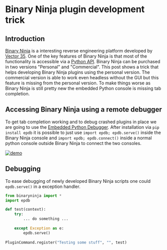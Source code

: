 # Binary Ninja plugin development trick

## Introduction

[Binary Ninja](https://binary.ninja) is a interesting reverse engineering platform developed by [Vector 35](https://vector35.com/). One of the key features of Binary Ninja is that most of the functionality is accessible via a [Python API](https://api.binary.ninja/). Binary Ninja can be purchased in two versions "Personal" and "Commercial". This post shows a trick that helps developing Binary Ninja plugins using the personal version. The commercial version is able to work even headless without the GUI but this feature is missing from the personal version. To make things worse as Binary Ninja is still pretty new the embedded Python console is missing tab completion.

## Accessing Binary Ninja using a remote debugger

To get tab completion working and to debug crashed plugins in place we are going to use the [Embedded Python Debugger](https://github.com/sassoftware/epdb). After installation via `pip install epdb` it is possible to just use `import epdb; epdb.serve()` inside the Binary Ninja console and `import epdb; epdb.connect()` inside a normal python console outside Binary Ninja to connect the two consoles. 

[![demo](https://asciinema.org/a/RpQNyLiuV0ODeEhGDPzFsWRBU.png)](https://asciinema.org/a/RpQNyLiuV0ODeEhGDPzFsWRBU)

## Debugging

To ease debugging of newly developed Binary Ninja scripts one could `epdb.serve()` in a exception handler.

```python
from binaryninja import *
import epdb

def test(context):
    try:
    	... do something ...
        
    except Exception as e:
        epdb.serve()
        
PluginCommand.register("Testing some stuff", "", test)

```
